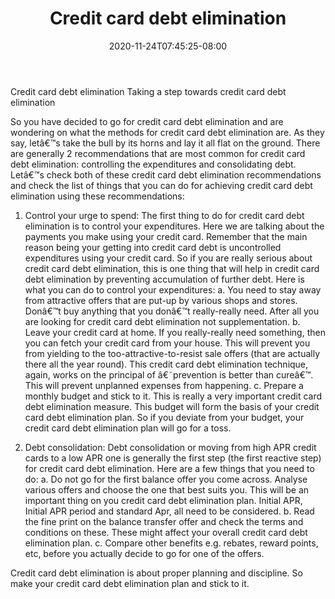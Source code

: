 ﻿---
title: "Credit card debt elimination"
date: 2020-11-24T07:45:25-08:00
description: "Credit_Card_Debt Tips for Web Success"
featured_image: "/images/Credit_Card_Debt.jpg"
tags: ["Credit Card Debt"]
---

Credit card debt elimination
Taking a step towards credit card debt elimination

So you have decided to go for credit card debt elimination and are wondering on what the methods for credit card debt elimination are. As they say, letâ€™s take the bull by its horns and lay it all flat on the ground. There are generally 2 recommendations that are most common for credit card debt elimination: controlling the expenditures and consolidating debt. Letâ€™s check both of these credit card debt elimination recommendations and check the list of things that you can do for achieving credit card debt elimination using these recommendations:

1.	Control your urge to spend: The first thing to do for credit card debt elimination is to control your expenditures. Here we are talking about the payments you make using your credit card. Remember that the main reason being your getting into credit card debt is uncontrolled expenditures using your credit card. So if you are really serious about credit card debt elimination, this is one thing that will help in credit card debt elimination by preventing accumulation of further debt. Here is what you can do to control your expenditures:
a.	You need to stay away from attractive offers that are put-up by various shops and stores. Donâ€™t buy anything that you donâ€™t really-really need. After all you are looking for credit card debt elimination not supplementation.
b.	Leave your credit card at home. If you really-really need something, then you can fetch your credit card from your house. This will prevent you from yielding to the too-attractive-to-resist sale offers (that are actually there all the year round). This credit card debt elimination technique, again, works on the principal of â€˜prevention is better than cureâ€™. This will prevent unplanned expenses from happening.
c.	Prepare a monthly budget and stick to it. This is really a very important credit card debt elimination measure. This budget will form the basis of your credit card debt elimination plan. So if you deviate from your budget, your credit card debt elimination plan will go for a toss.

2.	Debt consolidation: Debt consolidation or moving from high APR credit cards to a low APR one is generally the first step (the first reactive step) for credit card debt elimination. Here are a few things that you need to do:
a.	Do not go for the first balance offer you come across. Analyse various offers and choose the one that best suits you. This will be an important thing on you credit card debt elimination plan. Initial APR, Initial APR period and standard Apr, all need to be considered.
b.	Read the fine print on the balance transfer offer and check the terms and conditions on these. These might affect your overall credit card debt elimination plan.
c.	Compare other benefits e.g. rebates, reward points, etc, before you actually decide to go for one of the offers.

Credit card debt elimination is about proper planning and discipline. So make your credit card debt elimination plan and stick to it.

